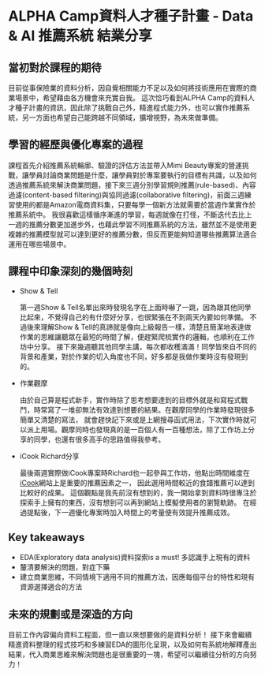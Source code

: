 # ALPHA Camp資料人才種子計畫 - Data & AI 推薦系統 結業分享
## 當初對於課程的期待
  目前從事保險業的資料分析，因自覺相關能力不足以及如何將技術應用在實際的商業場景中，希望藉由各方機會來充實自我。
  這次恰巧看到ALPHA Camp的資料人才種子計畫的資訊，因此除了挑戰自己外，精進程式能力外，也可以實作推薦系統，另一方面也希望自己能跨越不同領域，擴增視野，為未來做準備。

## 學習的經歷與優化專案的過程
  課程首先介紹推薦系統輪廓、驗證的評估方法並帶入Mimi Beauty專案的營運挑戰，讓學員討論商業問題是什麼，讓學員對於專案要執行的目標有共識，以及如何透過推薦系統來解決商業問題，接下來三週分別學習規則推薦(rule-based)、內容過濾(content-based filtering)與協同過濾(collaborative filtering)，前面三週練習使用的都是Amazon電商資料集，只要每學一個新方法就需要於當週作業實作於推薦系統中。
我很喜歡這樣循序漸進的學習，每週就像在打怪，不斷迭代去比上一週的推薦分數更加進步外，也藉此學習不同推薦系統的方法，雖然並不是使用更複雜的推薦模型就可以達到更好的推薦分數，但反而更能夠知道哪些推薦算法適合運用在哪些場景中。

## 課程中印象深刻的幾個時刻
* Show & Tell

  第一週Show & Tell名單出來時發現名字在上面時嚇了一跳，因為跟其他同學比起來，不覺得自己的有什麼好分享，也很緊張在不到兩天內要如何準備。
  不過後來理解Show & Tell的真諦就是像向上級報告一樣，清楚且簡潔地表達做作業的思維讓聽眾在最短的時間了解，便趕緊爬梳實作的邏輯，也順利在工作坊中分享。
  接下來幾週聽其他同學主講，每次都收穫滿滿！同學皆來自不同的背景和產業，對於作業的切入角度也不同，好多都是我做作業時沒有發現到的。

* 作業觀摩

  由於自己算是程式新手，實作時除了思考想要達到的目標外就是和寫程式戰鬥，時常寫了一堆卻無法有效達到想要的結果。在觀摩同學的作業時發現很多簡單又清楚的寫法，
  就會趕快記下來或是上網搜尋函式用法，下次實作時就可以派上用場。觀摩同時也發現真的是一百個人有一百種想法，除了工作坊上分享的同學，也還有很多高手的思路值得我參考。

* iCook Richard分享

  最後兩週實際做iCook專案時Richard也一起參與工作坊，他點出時間維度在[iCook](https://icook.tw/)網站上是重要的推薦因素之一，
  因此選用時間較近的食譜推薦可以達到比較好的成果。
  這個觀點是我先前沒有想到的，我一開始拿到資料時很專注於探索手上擁有的東西，沒有想到可以再到網站上模擬使用者的瀏覽軌跡。
  在經過提點後，下一週優化專案時加入時間上的考量便有效提升推薦成效。
  

## Key takeaways
* EDA(Exploratory data analysis)資料探索is a must! 多認識手上現有的資料
* 釐清要解決的問題，對症下藥
* 建立商業思維，不同情境下適用不同的推薦方法，因應每個平台的特性和現有資源選擇適合的方法

## 未來的規劃或是深造的方向
  目前工作內容偏向資料工程面，但一直以來想要做的是資料分析！
  接下來會繼續精進資料整理的程式技巧和多練習EDA的圖形化呈現，以及如何有系統地解釋產出結果，代入商業思維來解決問題也是很重要的一塊，希望可以繼續往分析的方向努力！
